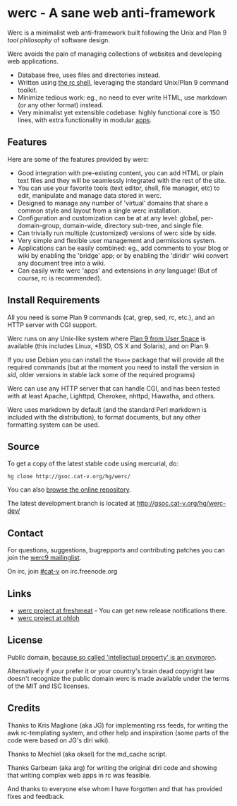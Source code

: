werc - A sane web anti-framework
================================

Werc is a minimalist web anti-framework built following the Unix and Plan 9
*tool philosophy* of software design.

Werc avoids the pain of managing collections of websites and developing web
applications.

* Database free, uses files and directories instead.
* Written using [the rc shell](http://rc.cat-v.org), leveraging the standard Unix/Plan 9 command toolkit.
* Minimize tedious work: eg., no need to ever write HTML, use markdown (or any other format) instead.
* Very minimalist yet extensible codebase: highly functional core is 150 lines, with extra functionality in modular [apps](/apps/).


Features
--------

Here are some of the features provided by werc:

* Good integration with pre-existing content, you can add HTML or plain text files and they will be seamlessly integrated with the rest of the site.
* You can use your favorite tools (text editor, shell, file manager, etc) to edit, manipulate and manage data stored in werc.
* Designed to manage any number of 'virtual' domains that share a common style and layout from a single werc installation.
* Configuration and customization can be at at any level: global, per-domain-group, domain-wide, directory sub-tree, and single file.
* Can trivially run multiple (customized) versions of werc side by side.
* Very simple and flexible user management and permissions system.
* Applications can be easily combined: eg., add comments to your blog or wiki by enabling the 'bridge' app; or by enabling the 'diridir' wiki convert any document tree into a wiki.
* Can easily write werc 'apps' and extensions in *any* language! (But of course, rc is recommended).


Install Requirements
--------------------

All you need is some Plan 9 commands (cat, grep, sed, rc, etc.), and an HTTP
server with CGI support.

Werc runs on any Unix-like system where [Plan 9 from User Space](http://plan9.us)
is available (this includes Linux, *BSD, OS X and Solaris), and on Plan 9.

If you use Debian you can install the `9base` package that will provide all the
required commands (but at the moment you need to install the version in *sid*,
older versions in stable lack some of the required programs)

Werc can use any HTTP server that can handle CGI, and has been tested with at
least Apache, Lighttpd, Cherokee, nhttpd, Hiawatha, and others.

Werc uses markdown by default (and the standard Perl markdown is included with
the distribution), to format documents, but any other formatting system can be
used.


Source
------

To get a copy of the latest stable code using mercurial, do:

	hg clone http://gsoc.cat-v.org/hg/werc/

You can also [browse the online repository](http://gsoc.cat-v.org/hg/werc/).

The latest development branch is located at http://gsoc.cat-v.org/hg/werc-dev/


Contact
-------

For questions, suggestions, bugrepports and contributing patches you can join
the [werc9 mailinglist](http://groups.google.com/group/werc9).

On irc, join [#cat-v](irc://irc.freenode.org/cat-v) on irc.freenode.org


Links
-----

* [werc project at freshmeat](http://freshmeat.net/projects/werc/) - You can get new release notifications there.
* [werc project at ohloh](https://www.ohloh.net/p/werc/)


License
-------

Public domain, [because so called 'intellectual property' is an
oxymoron](http://harmful.cat-v.org/economics/intellectual_property/).

Alternatively if your prefer it or your country's brain dead copyright law
doesn't recognize the public domain werc is made available under the terms of
the MIT and ISC licenses.


Credits
-------

Thanks to Kris Maglione (aka JG) for implementing rss feeds, for writing the
awk rc-templating system, and other help and inspiration (some parts of the
code were based on JG's diri wiki).

Thanks to Mechiel (aka oksel) for the md_cache script.

Thanks Garbeam (aka arg) for writing the original diri code and showing that
writing complex web apps in rc was feasible.

And thanks to everyone else whom I have forgotten and that has provided fixes
and feedback.

